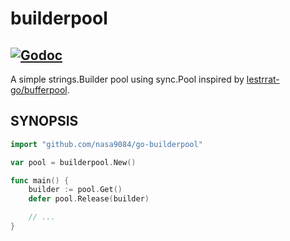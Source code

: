 # builderpool
[![Godoc](https://godoc.org/github.com/nasa9084/go-builderpool?status.svg)](https://godoc.org/github.com/nasa9084/go-builderpool)
---

A simple strings.Builder pool using sync.Pool inspired by [lestrrat-go/bufferpool](https://github.com/lestrrat-go/bufferpool).

## SYNOPSIS

``` go
import "github.com/nasa9084/go-builderpool"

var pool = builderpool.New()

func main() {
    builder := pool.Get()
    defer pool.Release(builder)

    // ...
}
```
